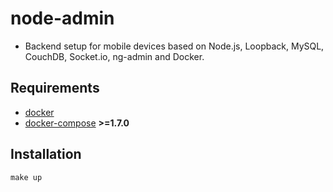# node-admin
- Backend setup for mobile devices based on Node.js, Loopback, MySQL, CouchDB, Socket.io, ng-admin and Docker.

## Requirements
- [docker](https://www.docker.com/products/docker-toolbox)
- [docker-compose](https://docs.docker.com/compose/) **>=1.7.0**

## Installation
    make up
